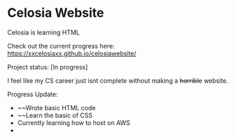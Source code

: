 # Celosia Website
Celosia is learning HTML

Check out the current progress here:
https://xxcelosiaxx.github.io/celosiawebsite/

Project status: [In progress]

I feel like my CS career just isnt complete without making a ~~horrible~~ website.

Progress Update: 
- ~~Wrote basic HTML code
- ~~Learn the basic of CSS
- Currently learning how to host on AWS
- 
